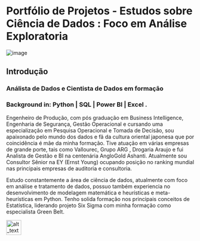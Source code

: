 # Portfólio de Projetos - Estudos sobre Ciência de Dados :  Foco em Análise Exploratoria

![image](https://user-images.githubusercontent.com/44592209/167043419-7edf515f-276e-44cc-83fe-4991602a0381.png)


## Introdução

### Análista de Dados e Cientista de Dados em formação
### Background in: Python | SQL | Power BI | Excel .

Engenheiro de Produção, com pós graduação em Business Intelligence, Engenharia de Segurança, Gestão Operacional e cursando uma especialização em Pesquisa Operacional e Tomada de Decisão, sou apaixonado pelo mundo dos dados e fã da cultura oriental japonesa que por coincidência é mãe da minha formação. Tive atuação em várias empresas de grande porte, tais como Vallourec, Grupo ARG , Drogaria Araujo e fui Analista de Gestão e BI na centenária AngloGold Ashanti. Atualmente sou Consultor Sênior na EY (Ernst Young) ocupando posição no ranking mundial nas principais empresas de auditoria e consultoria.

Estudo constantemente a área de ciência de dados, atualmente com foco em análise e tratamento de dados, possuo também experiencia no desenvolvimento de modelagem matemática e heurísticas e meta-heurísticas em Python. Tenho solida formação nos principais conceitos de Estatística, liderando projeto Six Sigma com minha formação como especialista Green Belt.


[<img alt="alt_text" width="40px" src="https://aux.iconspalace.com/uploads/linkedin-flat-icon-256.png" />](https://www.linkedin.com/in/lucastayrone-data-analyst/)



